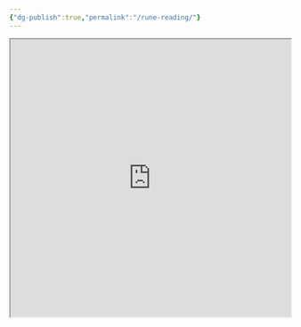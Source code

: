 ```yaml
---
{"dg-publish":true,"permalink":"/rune-reading/"}
---
```



<iframe src="https://ruetoo.github.io/deep-roots/runeReading.html" width=100% height="500"></iframe>